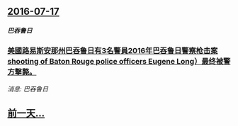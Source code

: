 ## [2016-07-17](/news/2016/07/17/index.md)

##### 巴吞鲁日
### [美國路易斯安那州巴吞鲁日有3名警員2016年巴吞鲁日警察枪击案 shooting of Baton Rouge police officers Eugene Long）最终被警方擊斃。 ](/news/2016/07/17/美國路易斯安那州巴吞鲁日有3名警員2016年巴吞鲁日警察枪击案-shooting-of-Baton-Rouge-poli.md)
_消息: 巴吞鲁日_

## [前一天...](/news/2016/07/16/index.md)

